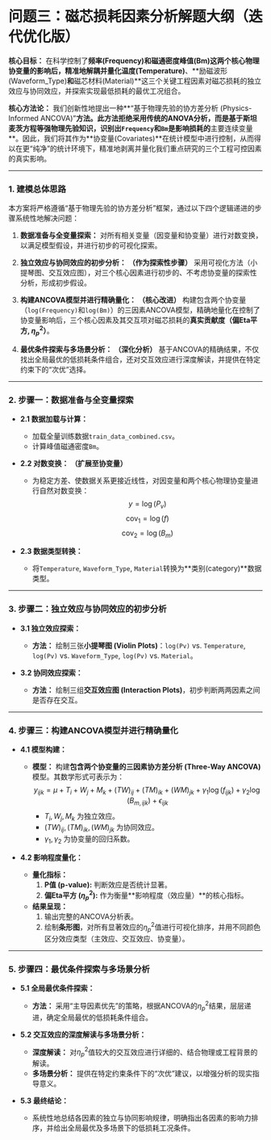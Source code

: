 # 问题三：磁芯损耗因素分析解题大纲（迭代优化版）

**核心目标：** 在科学控制了**频率(Frequency)**和**磁通密度峰值(Bm)**这两个核心物理协变量的影响后，精准地解耦并量化**温度(Temperature)**、**励磁波形(Waveform_Type)**和**磁芯材料(Material)**这三个关键工程因素对磁芯损耗的独立效应与协同效应，并探索实现最低损耗的最优工况组合。

**核心方法论：** 我们创新性地提出一种**“基于物理先验的协方差分析 (Physics-Informed ANCOVA)”**方法。此方法拒绝采用传统的ANOVA分析，而是基于斯坦麦茨方程等强物理先验知识，识别出`Frequency`和`Bm`是影响损耗的**主要连续变量**。因此，我们将其作为**协变量(Covariates)**在统计模型中进行控制，从而得以在更“纯净”的统计环境下，精准地剥离并量化我们重点研究的三个工程可控因素的真实影响。

---

### 1. 建模总体思路

本方案将严格遵循“基于物理先验的协方差分析”框架，通过以下四个逻辑递进的步骤系统性地解决问题：

1.  **数据准备与全变量探索：** 对所有相关变量（因变量和协变量）进行对数变换，以满足模型假设，并进行初步的可视化探索。

2.  **独立效应与协同效应的初步分析：** **（作为探索性步骤）** 采用可视化方法（小提琴图、交互效应图），对三个核心因素进行初步的、不考虑协变量的探索性分析，形成初步假设。

3.  **构建ANCOVA模型并进行精确量化：** **（核心改进）** 构建包含两个协变量（`log(Frequency)`和`log(Bm)`）的三因素ANCOVA模型，精确地量化在控制了协变量影响后，三个核心因素及其交互项对磁芯损耗的**真实贡献度（偏Eta平方, $\eta_p^2$）**。

4.  **最优条件探索与多场景分析：** **（深化分析）** 基于ANCOVA的精确结果，不仅找出全局最优的低损耗条件组合，还对交互效应进行深度解读，并提供在特定约束下的“次优”选择。

---

### 2. 步骤一：数据准备与全变量探索

*   **2.1 数据加载与计算：**
    *   加载全量训练数据`train_data_combined.csv`。
    *   计算峰值磁通密度`Bm`。

*   **2.2 对数变换：** **（扩展至协变量）**
    *   为稳定方差、使数据关系更接近线性，对因变量和两个核心物理协变量进行自然对数变换：
        $$
        y = \log(P_v)
        $$
        $$
        \text{cov}_1 = \log(f)
        $$
        $$
        \text{cov}_2 = \log(B_m)
        $$

*   **2.3 数据类型转换：**
    *   将`Temperature`, `Waveform_Type`, `Material`转换为**类别(category)**数据类型。

---

### 3. 步骤二：独立效应与协同效应的初步分析

*   **3.1 独立效应探索：**
    *   **方法：** 绘制三张**小提琴图 (Violin Plots)**：`log(Pv)` vs. `Temperature`, `log(Pv)` vs. `Waveform_Type`, `log(Pv)` vs. `Material`。

*   **3.2 协同效应探索：**
    *   **方法：** 绘制三组**交互效应图 (Interaction Plots)**，初步判断两两因素之间是否存在交互。

---

### 4. 步骤三：构建ANCOVA模型并进行精确量化

*   **4.1 模型构建：**
    *   **模型：** 构建**包含两个协变量的三因素协方差分析 (Three-Way ANCOVA)** 模型。其数学形式可表示为：
        $$
        y_{ijk} = \mu + T_i + W_j + M_k + (TW)_{ij} + (TM)_{ik} + (WM)_{jk} + \gamma_1 \log(f_{ijk}) + \gamma_2 \log(B_{m,ijk}) + \epsilon_{ijk}
        $$
        *   $T_i, W_j, M_k$ 为独立效应。
        *   $(TW)_{ij}, (TM)_{ik}, (WM)_{jk}$ 为协同效应。
        *   $\gamma_1, \gamma_2$ 为协变量的回归系数。

*   **4.2 影响程度量化：**
    *   **量化指标：**
        1.  **P值 (p-value):** 判断效应是否统计显著。
        2.  **偏Eta平方 ($\eta_p^2$):** 作为衡量**影响程度（效应量）**的核心指标。
    *   **结果呈现：**
        1.  输出完整的ANCOVA分析表。
        2.  绘制**条形图**，对所有显著效应的$\eta_p^2$值进行可视化排序，并用不同颜色区分效应类型（主效应、交互效应、协变量）。

---

### 5. 步骤四：最优条件探索与多场景分析

*   **5.1 全局最优条件探索：**
    *   **方法：** 采用“主导因素优先”的策略，根据ANCOVA的$\eta_p^2$结果，层层递进，确定全局最优的低损耗条件组合。

*   **5.2 交互效应的深度解读与多场景分析：**
    *   **深度解读：** 对$\eta_p^2$值较大的交互效应进行详细的、结合物理或工程背景的解读。
    *   **多场景分析：** 提供在特定约束条件下的“次优”建议，以增强分析的现实指导意义。

*   **5.3 最终结论：**
    *   系统性地总结各因素的独立与协同影响规律，明确指出各因素的影响力排序，并给出全局最优及多场景下的低损耗工况条件。